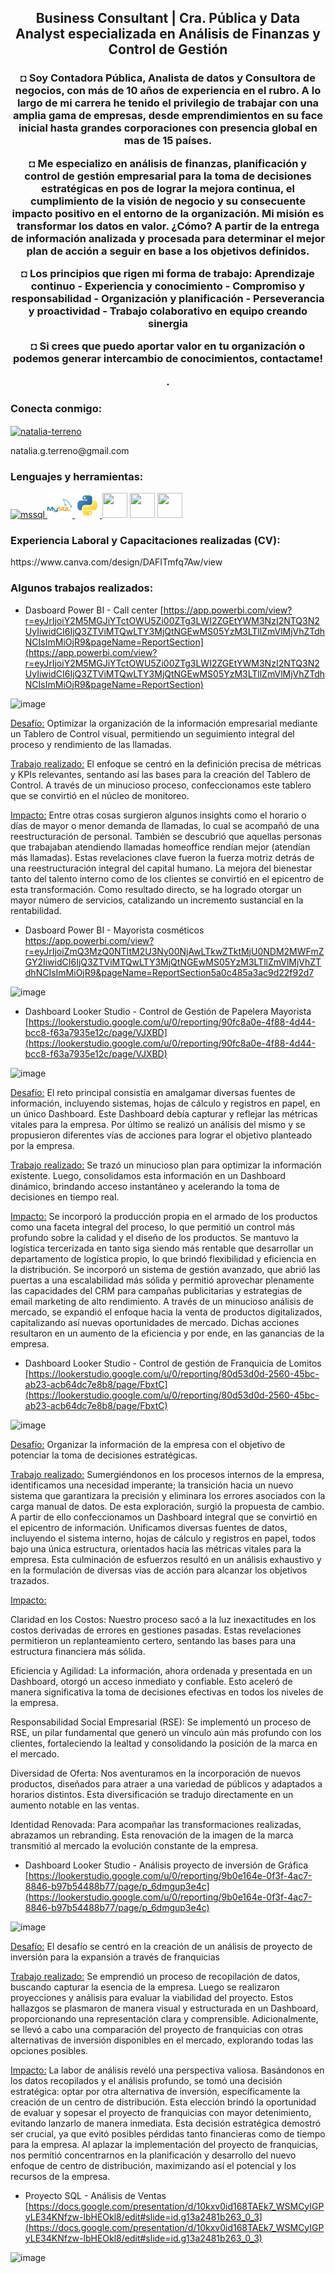 <h2 align="center"> Business Consultant | Cra. Pública y Data Analyst especializada en Análisis de Finanzas y Control de Gestión 

<h3 align="center">
◘ Soy Contadora Pública, Analista de datos y Consultora de negocios, con más de 10 años de experiencia en el rubro. A lo largo de mi carrera he tenido el privilegio de trabajar con una amplia gama de empresas, desde emprendimientos en su face inicial hasta grandes corporaciones con presencia global en mas de 15 países.

◘ Me especializo en análisis de finanzas, planificación y control de gestión empresarial para la toma de decisiones estratégicas en pos de lograr la mejora continua, el cumplimiento de la visión de negocio y su consecuente impacto positivo en el entorno de la organización. Mi misión es transformar los datos en valor. ¿Cómo? A partir de la entrega de información analizada y procesada para determinar el mejor plan de acción a seguir en base a los objetivos definidos. 

◘ Los principios que rigen mi forma de trabajo: Aprendizaje continuo - Experiencia y conocimiento - Compromiso y responsabilidad - Organización y planificación - Perseverancia y proactividad - Trabajo colaborativo en equipo creando sinergia 

◘ Si crees que puedo aportar valor en tu organización o podemos generar intercambio de conocimientos, contactame!

.</h3>
<h3 align="left">Conecta conmigo:</h3>
<p align="left">
<a href="https://linkedin.com/in/natalia-terreno" target="blank"><img align="center" src="https://raw.githubusercontent.com/rahuldkjain/github-profile-readme-generator/master/src/images/icons/Social/linked-in-alt.svg" alt="natalia-terreno" height="30" width="40" /></a>
</p>
natalia.g.terreno@gmail.com

<h3 align="left">Lenguajes y herramientas:</h3>
<p align="left"> 
<a href="https://www.microsoft.com/en-us/sql-server" target="_blank" rel="noreferrer"> <img src="https://www.svgrepo.com/show/303229/microsoft-sql-server-logo.svg" alt="mssql" width="40" height="40"/> </a> <a href="https://www.mysql.com/" target="_blank" rel="noreferrer"> <img src="https://raw.githubusercontent.com/devicons/devicon/master/icons/mysql/mysql-original-wordmark.svg" alt="mysql" width="40" height="40"/> </a> <a href="https://www.python.org" target="_blank" rel="noreferrer"> <img src="https://raw.githubusercontent.com/devicons/devicon/master/icons/python/python-original.svg" alt="python" width="40" height="40"/> </a> <img src="https://teorema-rd.com/storage/2020/05/PowerBI-Logo.png" width="40" height="40"/> </a> <img src="https://vandelay.es//wp-content/webpc-passthru.php?src=https://vandelay.es/wp-content/uploads/2023/01/looker-studios.jpg&nocache=1" width="40" height="40"/> </a> <img src="https://upload.wikimedia.org/wikipedia/commons/thumb/3/34/Microsoft_Office_Excel_%282019%E2%80%93present%29.svg/2203px-Microsoft_Office_Excel_%282019%E2%80%93present%29.svg.png" width="40" height="40"/> </a> 


<h3 align="left">Experiencia Laboral y Capacitaciones realizadas (CV):</h3>
<p align="left">
https://www.canva.com/design/DAFITmfq7Aw/view

<h3 align="left">Algunos trabajos realizados:</h3>
<p align="left">
    
 - Dasboard Power BI - Call center [https://app.powerbi.com/view?r=eyJrIjoiY2M5MGJiYTctOWU5Zi00ZTg3LWI2ZGEtYWM3NzI2NTQ3N2UyIiwidCI6IjQ3ZTViMTQwLTY3MjQtNGEwMS05YzM3LTllZmVlMjVhZTdhNCIsImMiOjR9&pageName=ReportSection](https://app.powerbi.com/view?r=eyJrIjoiY2M5MGJiYTctOWU5Zi00ZTg3LWI2ZGEtYWM3NzI2NTQ3N2UyIiwidCI6IjQ3ZTViMTQwLTY3MjQtNGEwMS05YzM3LTllZmVlMjVhZTdhNCIsImMiOjR9&pageName=ReportSection)
  
![image](https://github.com/NataliaTerreno/NataliaTerreno/assets/124213874/3e67a72c-c697-446c-bd12-bef9b028628b)

<ins>Desafío:</ins>
Optimizar la organización de la información empresarial mediante un Tablero de Control visual, permitiendo un seguimiento integral del proceso y rendimiento de las llamadas.

<ins>Trabajo realizado:</ins>
El enfoque se centró en la definición precisa de métricas y KPIs relevantes, sentando así las bases para la creación del Tablero de Control. A través de un minucioso proceso, confeccionamos este tablero que se convirtió en el núcleo de monitoreo.

<ins>Impacto:</ins>
Entre otras cosas surgieron algunos insights como el horario o días de mayor o menor demanda de llamadas, lo cual se acompañó de una reestructuración de personal.
También se descubrió que aquellas personas que trabajaban atendiendo llamadas homeoffice rendían mejor (atendían más llamadas). 
Estas revelaciones clave fueron la fuerza motriz detrás de una reestructuración integral del capital humano. La mejora del bienestar tanto del talento interno como de los clientes se convirtió en el epicentro de esta transformación. Como resultado directo, se ha logrado otorgar un mayor número de servicios, catalizando un incremento sustancial en la rentabilidad.

 - Dasboard Power BI - Mayorista cosméticos https://app.powerbi.com/view?r=eyJrIjoiZmQ3MzQ0NTItM2U3Ny00NjAwLTkwZTktMjU0NDM2MWFmZGY2IiwidCI6IjQ3ZTViMTQwLTY3MjQtNGEwMS05YzM3LTllZmVlMjVhZTdhNCIsImMiOjR9&pageName=ReportSection5a0c485a3ac9d22f92d7

![image](https://github.com/NataliaTerreno/NataliaTerreno/assets/124213874/40b3fc6c-75b2-4f0d-a921-976f4e5533d1)

- Dashboard Looker Studio - Control de Gestión de Papelera Mayorista [https://lookerstudio.google.com/u/0/reporting/90fc8a0e-4f88-4d44-bcc8-f63a7935e12c/page/VJXBD](https://lookerstudio.google.com/u/0/reporting/90fc8a0e-4f88-4d44-bcc8-f63a7935e12c/page/VJXBD)

![image](https://github.com/NataliaTerreno/NataliaTerreno/assets/124213874/91433200-2a48-406a-8b01-a58557048175)

<ins>Desafío:</ins>
El reto principal consistía en amalgamar diversas fuentes de información, incluyendo sistemas, hojas de cálculo y registros en papel, en un único Dashboard. Este Dashboard debía capturar y reflejar las métricas vitales para la empresa. Por último se realizó un análisis del mismo y se propusieron diferentes vías de acciones para lograr el objetivo planteado por la empresa.

<ins>Trabajo realizado:</ins>
Se trazó un minucioso plan para optimizar la información existente. Luego, consolidamos esta información en un Dashboard dinámico, brindando acceso instantáneo y acelerando la toma de decisiones en tiempo real.

<ins>Impacto:</ins>
Se incorporó la producción propia en el armado de los productos como una faceta integral del proceso, lo que permitió un control más profundo sobre la calidad y el diseño de los productos.
Se mantuvo la logística tercerizada en tanto siga siendo más rentable que desarrollar un departamento de logística propio, lo que brindó flexibilidad y eficiencia en la distribución.
Se incorporó un sistema de gestión avanzado, que abrió las puertas a una escalabilidad más sólida y permitió aprovechar plenamente las capacidades del CRM para campañas publicitarias y estrategias de email marketing de alto rendimiento.
A través de un minucioso análisis de mercado, se expandió el enfoque hacia la venta de productos digitalizados, capitalizando así nuevas oportunidades de mercado.
Dichas acciones resultaron en un aumento de la eficiencia y por ende, en las ganancias de la empresa.

- Dashboard Looker Studio - Control de gestión de Franquicia de Lomitos [https://lookerstudio.google.com/u/0/reporting/80d53d0d-2560-45bc-ab23-acb64dc7e8b8/page/FbxtC](https://lookerstudio.google.com/u/0/reporting/80d53d0d-2560-45bc-ab23-acb64dc7e8b8/page/FbxtC)
  
![image](https://github.com/NataliaTerreno/NataliaTerreno/assets/124213874/fa986fae-57df-453a-a2cc-a269cf3f7cc1)

<ins>Desafío:</ins> Organizar la información de la empresa con el objetivo de potenciar la toma de decisiones estratégicas.

<ins>Trabajo realizado:</ins>  Sumergiéndonos en los procesos internos de la empresa, identificamos una necesidad imperante; la transición hacia un nuevo sistema que garantizara la precisión y eliminara los errores asociados con la carga manual de datos. De esta exploración, surgió la propuesta de cambio.  A partir de ello confeccionamos un Dashboard integral que se convirtió en el epicentro de información. Unificamos diversas fuentes de datos, incluyendo el sistema interno, hojas de cálculo y registros en papel, todos bajo una única estructura, orientados hacia las métricas vitales para la empresa. Esta culminación de esfuerzos resultó en un análisis exhaustivo y en la formulación de diversas vías de acción para alcanzar los objetivos trazados.

<ins>Impacto:</ins>

Claridad en los Costos: Nuestro proceso sacó a la luz inexactitudes en los costos derivadas de errores en gestiones pasadas. Estas revelaciones permitieron un replanteamiento certero, sentando las bases para una estructura financiera más sólida.

Eficiencia y Agilidad: La información, ahora ordenada y presentada en un Dashboard, otorgó un acceso inmediato y confiable. Esto aceleró de manera significativa la toma de decisiones efectivas en todos los niveles de la empresa.

Responsabilidad Social Empresarial (RSE): Se implementó un proceso de RSE, un pilar fundamental que generó un vínculo aún más profundo con los clientes, fortaleciendo la lealtad y consolidando la posición de la marca en el mercado.

Diversidad de Oferta: Nos aventuramos en la incorporación de nuevos productos, diseñados para atraer a una variedad de públicos y adaptados a horarios distintos. Esta diversificación se tradujo directamente en un aumento notable en las ventas.

Identidad Renovada: Para acompañar las transformaciones realizadas, abrazamos un rebranding. Esta renovación de la imagen de la marca transmitió al mercado la evolución constante de la empresa.

- Dashboard Looker Studio - Análisis proyecto de inversión de Gráfica [https://lookerstudio.google.com/u/0/reporting/9b0e164e-0f3f-4ac7-8846-b97b54488b77/page/p_6dmgup3e4c](https://lookerstudio.google.com/u/0/reporting/9b0e164e-0f3f-4ac7-8846-b97b54488b77/page/p_6dmgup3e4c)

![image](https://github.com/NataliaTerreno/NataliaTerreno/assets/124213874/116b8d9c-271e-4acf-9a12-35af08b1a526) 

<ins>Desafío:</ins>
El desafío se centró en la creación de un análisis de proyecto de inversión para la expansión a través de franquicias 

<ins>Trabajo realizado:</ins>
Se emprendió un proceso de recopilación de datos, buscando capturar la esencia de la empresa. Luego se realizaron proyecciones y análisis para evaluar la viabilidad del proyecto. Estos hallazgos se plasmaron de manera visual y estructurada en un Dashboard, proporcionando una representación clara y comprensible.
Adicionalmente, se llevó a cabo una comparación del proyecto de franquicias con otras alternativas de inversión disponibles en el mercado, explorando todas las opciones posibles.

<ins>Impacto:</ins>
La labor de análisis reveló una perspectiva valiosa. Basándonos en los datos recopilados y el análisis profundo, se tomó una decisión estratégica: optar por otra alternativa de inversión, específicamente la creación de un centro de distribución. Esta elección brindó la oportunidad de evaluar y sopesar el proyecto de franquicias con mayor detenimiento, evitando lanzarlo de manera inmediata.
Esta decisión estratégica demostró ser crucial, ya que evitó posibles pérdidas tanto financieras como de tiempo para la empresa. Al aplazar la implementación del proyecto de franquicias, nos permitió concentrarnos en la planificación y desarrollo del nuevo enfoque de centro de distribución, maximizando así el potencial y los recursos de la empresa.
    
- Proyecto SQL - Análisis de Ventas [https://docs.google.com/presentation/d/10kxv0id168TAEk7_WSMCyIGPyLE34KNfzw-lbHEOkl8/edit#slide=id.g13a2481b263_0_3](https://docs.google.com/presentation/d/10kxv0id168TAEk7_WSMCyIGPyLE34KNfzw-lbHEOkl8/edit#slide=id.g13a2481b263_0_3)
 
![image](https://github.com/NataliaTerreno/NataliaTerreno/assets/124213874/f1951d18-4d3a-4fac-80eb-d87e945fa1cd)



